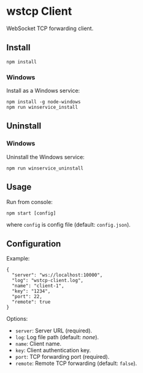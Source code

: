 wstcp Client
============

WebSocket TCP forwarding client.

Install
-------

    npm install

### Windows

Install as a Windows service:

    npm install -g node-windows
    npm run winservice_install

Uninstall
---------

### Windows

Uninstall the Windows service:

    npm run winservice_uninstall

Usage
-----

Run from console:

    npm start [config]

where `config` is config file (default: `config.json`).

Configuration
-------------

Example:

    {
      "server": "ws://localhost:10000",
      "log": "wstcp-client.log",
      "name": "client-1",
      "key": "1234",
      "port": 22,
      "remote": true
    }

Options:

- `server`: Server URL (required).
- `log`: Log file path (default: *none*).
- `name`: Client name.
- `key`: Client authentication key.
- `port`: TCP forwarding port (required).
- `remote`: Remote TCP forwarding (default: `false`).

